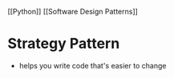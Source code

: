 [[Python]] [[Software Design Patterns]]

# Strategy Pattern
- helps you write code that's easier to change